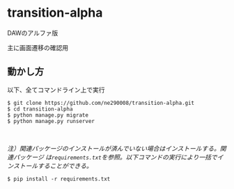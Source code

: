# transition-alpha
DAWのアルファ版

主に画面遷移の確認用

## 動かし方
以下、全てコマンドライン上で実行

```:command-line
$ git clone https://github.com/ne290008/transition-alpha.git
$ cd transition-alpha
$ python manage.py migrate
$ python manage.py runserver
```

<br>

*注）関連パッケージのインストールが済んでいない場合はインストールする。関連パッケージ は`requirements.txt`を参照。以下コマンドの実行により一括でインストールすることができる。*

```:command-line
$ pip install -r requirements.txt
```
